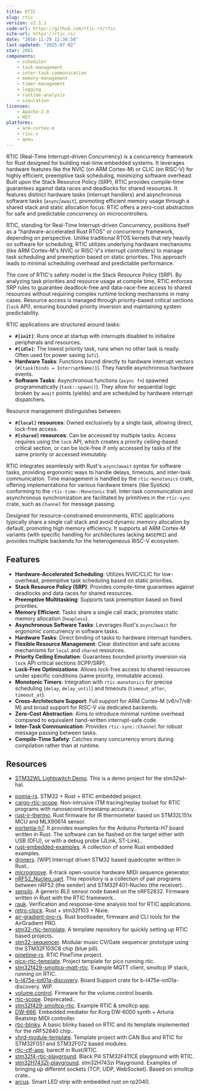 ```yaml
---
title: RTIC
slug: rtic
version: v2.1.1
code-url: https://github.com/rtic-rs/rtic
site-url: https://rtic.rs/
date: "2016-11-29 11:36:58"
last-updated: "2025-07-02"
star: 2081
components:
    - scheduler
    - task-management
    - inter-task-communication
    - memory-management
    - timer-management
    - logging
    - runtime-analysis
    - simulation
licenses:
    - Apache-2.0
    - MIT
platforms:
    - arm-cortex-m
    - risc-v
    - qemu
---
```

RTIC (Real-Time Interrupt-driven Concurrency) is a concurrency framework for Rust designed for building real-time embedded systems. It leverages hardware features like the NVIC (on ARM Cortex-M) or CLIC (on RISC-V) for highly efficient, preemptive task scheduling, minimizing software overhead. Built upon the Stack Resource Policy (SRP), RTIC provides compile-time guarantees against data races and deadlocks for shared resources. It features distinct hardware tasks (interrupt handlers) and asynchronous software tasks (`async`/`await`), promoting efficient memory usage through a shared stack and static allocation focus. RTIC offers a zero-cost abstraction for safe and predictable concurrency on microcontrollers.

<!--more-->

RTIC, standing for Real-Time Interrupt-driven Concurrency, positions itself as a "hardware-accelerated Rust RTOS" or concurrency framework, depending on perspective. Unlike traditional RTOS kernels that rely heavily on software for scheduling, RTIC utilizes underlying hardware mechanisms (like ARM Cortex-M's NVIC or RISC-V's interrupt controllers) to manage task scheduling and preemption based on static priorities. This approach leads to minimal scheduling overhead and predictable performance.

The core of RTIC's safety model is the Stack Resource Policy (SRP). By analyzing task priorities and resource usage at compile time, RTIC enforces SRP rules to guarantee deadlock-free and data-race-free access to shared resources without requiring complex runtime locking mechanisms in many cases. Resource access is managed through priority-based critical sections (`lock` API), ensuring bounded priority inversion and maintaining system predictability.

RTIC applications are structured around tasks:
*   **`#[init]`**: Runs once at startup with interrupts disabled to initialize peripherals and resources.
*   **`#[idle]`**: The lowest priority task, runs when no other task is ready. Often used for power saving (`wfi`).
*   **Hardware Tasks**: Functions bound directly to hardware interrupt vectors (`#[task(binds = InterruptName)]`). They handle asynchronous hardware events.
*   **Software Tasks**: Asynchronous functions (`async fn`) spawned programmatically (`task::spawn()`). They allow for sequential logic broken by `await` points (yields) and are scheduled by hardware interrupt dispatchers.

Resource management distinguishes between:
*   **`#[local]` resources**: Owned exclusively by a single task, allowing direct, lock-free access.
*   **`#[shared]` resources**: Can be accessed by multiple tasks. Access requires using the `lock` API, which creates a priority ceiling-based critical section, or can be lock-free if only accessed by tasks of the same priority or accessed immutably.

RTIC integrates seamlessly with Rust's `async`/`await` syntax for software tasks, providing ergonomic ways to handle delays, timeouts, and inter-task communication. Time management is handled by the `rtic-monotonics` crate, offering implementations for various hardware timers (like Systick) conforming to the `rtic-time::Monotonic` trait. Inter-task communication and asynchronous synchronization are facilitated by primitives in the `rtic-sync` crate, such as `Channel` for message passing.

Designed for resource-constrained environments, RTIC applications typically share a single call stack and avoid dynamic memory allocation by default, promoting high memory efficiency. It supports all ARM Cortex-M variants (with specific handling for architectures lacking `BASEPRI`) and provides multiple backends for the heterogeneous RISC-V ecosystem.

## Features

- **Hardware-Accelerated Scheduling**: Utilizes NVIC/CLIC for low-overhead, preemptive task scheduling based on static priorities.
- **Stack Resource Policy (SRP)**: Provides compile-time guarantees against deadlocks and data races for shared resources.
- **Preemptive Multitasking**: Supports task preemption based on fixed priorities.
- **Memory Efficient**: Tasks share a single call stack; promotes static memory allocation (`heapless`).
- **Asynchronous Software Tasks**: Leverages Rust's `async`/`await` for ergonomic concurrency in software tasks.
- **Hardware Tasks**: Direct binding of tasks to hardware interrupt handlers.
- **Flexible Resource Management**: Clear distinction and safe access mechanisms for `local` and `shared` resources.
- **Priority Ceiling Emulation**: Guarantees bounded priority inversion via `lock` API critical sections (ICPP/SRP).
- **Lock-Free Optimizations**: Allows lock-free access to shared resources under specific conditions (same priority, immutable access).
- **Monotonic Timers**: Integration with `rtic-monotonics` for precise scheduling (`delay`, `delay_until`) and timeouts (`timeout_after`, `timeout_at`).
- **Cross-Architecture Support**: Full support for ARM Cortex-M (v6/v7/v8-M) and broad support for RISC-V via dedicated backends.
- **Zero-Cost Abstraction**: Aims to introduce minimal runtime overhead compared to equivalent hand-written interrupt-safe code.
- **Inter-Task Communication**: Provides `rtic-sync::Channel` for robust message passing between tasks.
- **Compile-Time Safety**: Catches many concurrency errors during compilation rather than at runtime.

## Resources

- [STM32WL Lightswitch Demo](https://github.com/newAM/stm32wl-lightswitch-demo). This is a demo project for the stm32wl-hal.
<!--github-projects-->
- [pomia-rs](https://github.com/VersBinarii/pomia-rs). STM32 + Rust + RTIC embedded  project.
- [cargo-rtic-scope](https://github.com/rtic-scope/cargo-rtic-scope). Non-intrusive ITM tracing/replay toolset for RTIC programs with nanosecond timestamp accuracy..
- [rust-ir-thermo](https://github.com/geomatsi/rust-ir-thermo). Rust firmware for IR thermometer based on STM32L151x MCU and MLX90614 sensor.
- [portenta-h7](https://github.com/gdobato/portenta-h7). It provides examples for the Arduino Portenta-H7 board written in Rust. The software can be flashed on the target either with USB (DFU), or with a debug probe (JLink, ST-Link)..
- [rust-embedded-examples](https://github.com/hbacelar8/rust-embedded-examples). A collection of some Rust embedded examples.
- [droners](https://github.com/justdimaa/droners). [WIP] Interrupt driven STM32 based quadcopter written in Rust..
- [microgroove](https://github.com/afternoon/microgroove). 8-track open-source hardware MIDI sequence generator.
- [nRF52_Nucleo_uart](https://github.com/Dajamante/nRF52_Nucleo_uart). This repository is a collection of pair programs between nRF52 (the sender) and STM32F401-Nucleo (the receiver). .
- [sensilo](https://github.com/dbrgn/sensilo). A generic BLE sensor node based on the nRF52832. Firmware written in Rust with the RTIC framework..
- [rauk](https://github.com/markhakansson/rauk). Verification and response-time analysis tool for RTIC applications.
- [retro-clock](https://github.com/VersBinarii/retro-clock). Rust + stm32f103 + Nixie.
- [air-gradient-pro-rs](https://github.com/jonlamb-gh/air-gradient-pro-rs). Rust bootloader, firmware and CLI tools for the AirGradient PRO.
- [stm32-rtic-template](https://github.com/VersBinarii/stm32-rtic-template). A template repository for quickly setting up RTIC based projects.
- [stm32-sequencer](https://github.com/etiennetremel/stm32-sequencer). Modular music CV/Gate sequencer prototype using the STM32F103C8 chip (blue pill).
- [pinetime-rs](https://github.com/jonlamb-gh/pinetime-rs). RTIC PineTime project.
- [pico-rtic-template](https://github.com/adoble/pico-rtic-template). Project template for pico running rtic.
- [stm32f429-smoltcp-mqtt-rtic](https://github.com/jonlamb-gh/stm32f429-smoltcp-mqtt-rtic). Example MQTT client, smoltcp IP stack, running on RTIC.
- [b-l475e-iot01a-discovery](https://github.com/gdobato/b-l475e-iot01a-discovery). Board Support crate for b-l475e-iot01a-discovery. WIP.
- [volume.control](https://github.com/0xa10/volume.control). Firmware for the volume.control boards.
- [rtic-scope](https://github.com/tmplt/rtic-scope). Deprecated..
- [stm32f429-smoltcp-rtic](https://github.com/jonlamb-gh/stm32f429-smoltcp-rtic). Example RTIC & smoltcp app.
- [DW-666](https://github.com/fralalonde/DW-666). Embedded mediator for Korg DW-6000 synth + Arturia Beatstep MIDI controller.
- [rtic-blinky](https://github.com/90degs2infty/rtic-blinky). A basic blinky based on RTIC and its template implemented for the nRF52840 chip..
- [vhrd-module-template](https://github.com/vhrdtech/vhrd-module-template). Template project with CAN Bus and RTIC for STM32F051 and STM32F072 based modules.
- [rtic-ctf-app](https://github.com/jonlamb-gh/rtic-ctf-app). barectf in Rust/RTIC.
- [stm32f4-rtic-playground](https://github.com/alexxy/stm32f4-rtic-playground). Black Pill STM32F411CE playground with RTIC.
- [stm32H743ZI-playground](https://github.com/klimatt/stm32H743ZI-playground). stm32H743zi Playground. Examples of bringing up different sockets (TCP, UDP, WebSocket). Based on smoltcp crate..
- [arcus](https://github.com/LU15W1R7H/arcus). Smart LED strip with embedded rust on rp2040.
